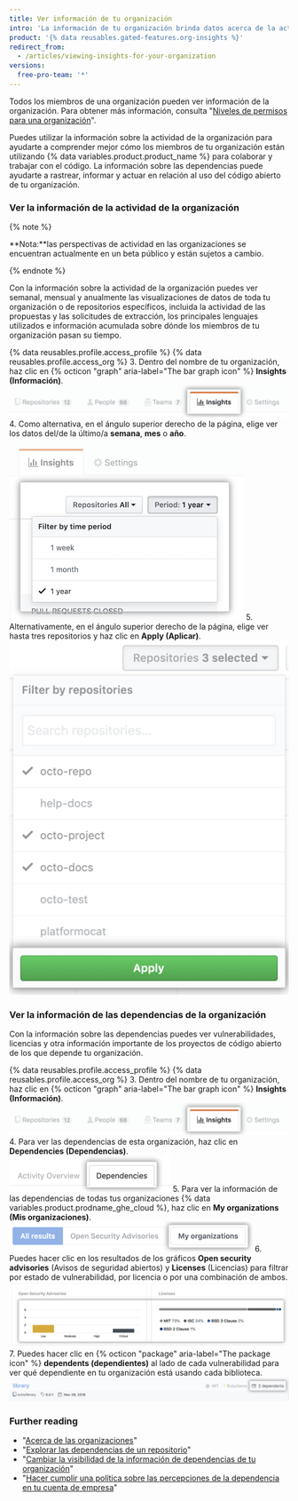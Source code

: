 ```yaml
---
title: Ver información de tu organización
intro: 'La información de tu organización brinda datos acerca de la actividad, las contribuciones y las dependencias de tu organización.'
product: '{% data reusables.gated-features.org-insights %}'
redirect_from:
  - /articles/viewing-insights-for-your-organization
versions:
  free-pro-team: '*'
---
```


Todos los miembros de una organización pueden ver información de la organización. Para obtener más información, consulta "[Niveles de permisos para una organización](/articles/permission-levels-for-an-organization)".

Puedes utilizar la información sobre la actividad de la organización para ayudarte a comprender mejor cómo los miembros de tu organización están utilizando {% data variables.product.product_name %} para colaborar y trabajar con el código. La información sobre las dependencias puede ayudarte a rastrear, informar y actuar en relación al uso del código abierto de tu organización.

### Ver la información de la actividad de la organización

{% note %}

**Nota:**las perspectivas de actividad en las organizaciones se encuentran actualmente en un beta público y están sujetos a cambio.

{% endnote %}

Con la información sobre la actividad de la organización puedes ver semanal, mensual y anualmente las visualizaciones de datos de toda tu organización o de repositorios específicos, incluida la actividad de las propuestas y las solicitudes de extracción, los principales lenguajes utilizados e información acumulada sobre dónde los miembros de tu organización pasan su tiempo.

{% data reusables.profile.access_profile %}
{% data reusables.profile.access_org %}
3. Dentro del nombre de tu organización, haz clic en {% octicon "graph" aria-label="The bar graph icon" %} **Insights (Información)**. ![Haz clic en la pestaña de información de la organización](/assets/images/help/organizations/org-nav-insights-tab.png)
4. Como alternativa, en el ángulo superior derecho de la página, elige ver los datos del/de la último/a **semana**, **mes** o **año**. ![Elige un período de tiempo para ver la información de la organización](/assets/images/help/organizations/org-insights-time-period.png)
5. Alternativamente, en el ángulo superior derecho de la página, elige ver hasta tres repositorios y haz clic en **Apply (Aplicar)**. ![Elige repositorios para ver la información de la organización](/assets/images/help/organizations/org-insights-repos.png)

### Ver la información de las dependencias de la organización
Con la información sobre las dependencias puedes ver vulnerabilidades, licencias y otra información importante de los proyectos de código abierto de los que depende tu organización.

{% data reusables.profile.access_profile %}
{% data reusables.profile.access_org %}
3. Dentro del nombre de tu organización, haz clic en {% octicon "graph" aria-label="The bar graph icon" %} **Insights (Información)**. ![Pestaña de información en la barra de navegación principal de la organización](/assets/images/help/organizations/org-nav-insights-tab.png)
4. Para ver las dependencias de esta organización, haz clic en **Dependencies (Dependencias)**. ![Pestaña de dependencias debajo de la barra de navegación principal de la organización](/assets/images/help/organizations/org-insights-dependencies-tab.png)
5. Para ver la información de las dependencias de todas tus organizaciones {% data variables.product.prodname_ghe_cloud %}, haz clic en **My organizations (Mis organizaciones)**. ![Botón Mi organización dentro de la pestaña de dependencias](/assets/images/help/organizations/org-insights-dependencies-my-orgs-button.png)
6. Puedes hacer clic en los resultados de los gráficos **Open security advisories** (Avisos de seguridad abiertos) y **Licenses** (Licencias) para filtrar por estado de vulnerabilidad, por licencia o por una combinación de ambos. ![Gráficas de "las vulnerabilidades de mis organizaciones" y de licencias](/assets/images/help/organizations/org-insights-dependencies-graphs.png)
7. Puedes hacer clic en {% octicon "package" aria-label="The package icon" %} **dependents (dependientes)** al lado de cada vulnerabilidad para ver qué dependiente en tu organización está usando cada biblioteca. ![Dependientes vulnerables de mis organizaciones](/assets/images/help/organizations/org-insights-dependencies-vulnerable-item.png)


  ### Further reading

   - "[Acerca de las organizaciones](/github/setting-up-and-managing-organizations-and-teams/about-organizations)"
   - "[Explorar las dependencias de un repositorio](/github/visualizing-repository-data-with-graphs/exploring-the-dependencies-of-a-repository)"
   - "[Cambiar la visibilidad de la información de dependencias de tu organización](/github/setting-up-and-managing-organizations-and-teams/changing-the-visibility-of-your-organizations-dependency-insights)"
   - "[Hacer cumplir una política sobre las percepciones de la dependencia en tu cuenta de empresa](/github/setting-up-and-managing-your-enterprise/enforcing-a-policy-on-dependency-insights-in-your-enterprise-account)"
